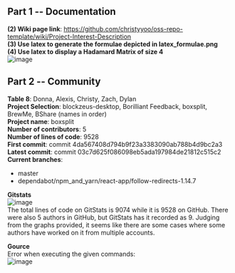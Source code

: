 ## Part 1 -- Documentation
**(2) Wiki page link**: https://github.com/christyyoo/oss-repo-template/wiki/Project-Interest-Description  
**(3) Use latex to generate the formulae depicted in latex_formulae.png**  
**(4) Use latex to display a Hadamard Matrix of size 4**  
![image](https://user-images.githubusercontent.com/60198697/151627346-0a118db1-6dbb-4e50-b41c-c204c6f482cd.png)  

## Part 2 -- Community
**Table 8**: Donna, Alexis, Christy, Zach, Dylan  
**Project Selection**: blockzeus-desktop, Borilliant Feedback, boxsplit, BrewMe, BShare (names in order)  
**Project name**: boxsplit  
**Number of contributors**: 5  
**Number of lines of code**: 9528  
**First commit**: commit 4da567408d794b9f23a3383090ab788b4d9bc2a3  
**Latest commit**: commit 03c7d625f086098eb5ada197984de21812c515c2  
**Current branches**:
* master  
* dependabot/npm_and_yarn/react-app/follow-redirects-1.14.7  
  
**Gitstats**  
![image](https://user-images.githubusercontent.com/60198697/151603077-41a2c1dd-c44a-423c-98d8-6288467baea5.png)  
The total lines of code on GitStats is 9074 while it is 9528 on GitHub. There were also 5 authors in GitHub, but GitStats has it recorded as 9. Judging from the graphs provided, it seems like there are some cases where some authors have worked on it from multiple accounts.  
  
**Gource**  
Error when executing the given commands:  
![image](https://user-images.githubusercontent.com/60198697/151620290-9a7619e2-d165-4673-93f1-76cfa812c8a2.png)

